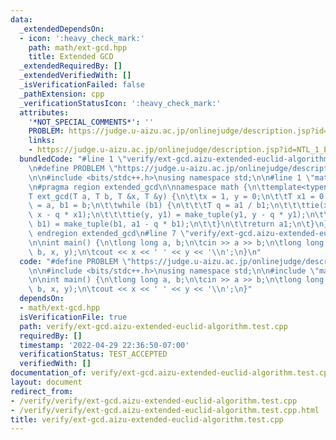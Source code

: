 ```yaml
---
data:
  _extendedDependsOn:
  - icon: ':heavy_check_mark:'
    path: math/ext-gcd.hpp
    title: Extended GCD
  _extendedRequiredBy: []
  _extendedVerifiedWith: []
  _isVerificationFailed: false
  _pathExtension: cpp
  _verificationStatusIcon: ':heavy_check_mark:'
  attributes:
    '*NOT_SPECIAL_COMMENTS*': ''
    PROBLEM: https://judge.u-aizu.ac.jp/onlinejudge/description.jsp?id=NTL_1_E
    links:
    - https://judge.u-aizu.ac.jp/onlinejudge/description.jsp?id=NTL_1_E
  bundledCode: "#line 1 \"verify/ext-gcd.aizu-extended-euclid-algorithm.test.cpp\"\
    \n#define PROBLEM \"https://judge.u-aizu.ac.jp/onlinejudge/description.jsp?id=NTL_1_E\"\
    \n\n#include <bits/stdc++.h>\nusing namespace std;\n\n#line 1 \"math/ext-gcd.hpp\"\
    \n#pragma region extended_gcd\n\nnamespace math {\n\ttemplate<typename T>\n\t\
    T ext_gcd(T a, T b, T &x, T &y) {\n\t\tx = 1, y = 0;\n\t\tT x1 = 0, y1 = 1, a1\
    \ = a, b1 = b;\n\t\twhile (b1) {\n\t\t\tT q = a1 / b1;\n\t\t\ttie(x, x1) = make_tuple(x1,\
    \ x - q * x1);\n\t\t\ttie(y, y1) = make_tuple(y1, y - q * y1);\n\t\t\ttie(a1,\
    \ b1) = make_tuple(b1, a1 - q * b1);\n\t\t}\n\t\treturn a1;\n\t}\n}\n\n#pragma\
    \ endregion extended_gcd\n#line 7 \"verify/ext-gcd.aizu-extended-euclid-algorithm.test.cpp\"\
    \n\nint main() {\n\tlong long a, b;\n\tcin >> a >> b;\n\tlong long x, y;\n\tmath::ext_gcd(a,\
    \ b, x, y);\n\tcout << x << ' ' << y << '\\n';\n}\n"
  code: "#define PROBLEM \"https://judge.u-aizu.ac.jp/onlinejudge/description.jsp?id=NTL_1_E\"\
    \n\n#include <bits/stdc++.h>\nusing namespace std;\n\n#include \"math/ext-gcd.hpp\"\
    \n\nint main() {\n\tlong long a, b;\n\tcin >> a >> b;\n\tlong long x, y;\n\tmath::ext_gcd(a,\
    \ b, x, y);\n\tcout << x << ' ' << y << '\\n';\n}"
  dependsOn:
  - math/ext-gcd.hpp
  isVerificationFile: true
  path: verify/ext-gcd.aizu-extended-euclid-algorithm.test.cpp
  requiredBy: []
  timestamp: '2022-04-29 22:36:50-07:00'
  verificationStatus: TEST_ACCEPTED
  verifiedWith: []
documentation_of: verify/ext-gcd.aizu-extended-euclid-algorithm.test.cpp
layout: document
redirect_from:
- /verify/verify/ext-gcd.aizu-extended-euclid-algorithm.test.cpp
- /verify/verify/ext-gcd.aizu-extended-euclid-algorithm.test.cpp.html
title: verify/ext-gcd.aizu-extended-euclid-algorithm.test.cpp
---
```

